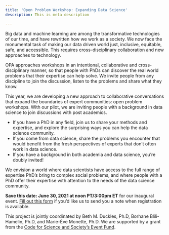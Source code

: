 ```yaml
---
title: 'Open Problem Workshop: Expanding Data Science'
description: This is meta description

---
```

Big data and machine learning are among the transformative technologies of our time, and have rewritten how we work as a society. We now face the monumental task of making our data driven world just, inclusive, equitable, safe, and accessible. This requires cross-disciplinary collaboration and new approaches to technology.

OPA approaches workshops in an intentional, collaborative and cross-disciplinary manner, so that people with PhDs can discover the real world problems that their expertise can help solve. We invite people from any discipline to join the discussion, listen to the problems and share what they know.

This year, we are developing a new approach to collaborative conversations that expand the boundaries of expert communities: open problem workshops. With our pilot, we are inviting people with a background in data science to join discussions with post academics.

* If you have a PhD in any field, join us to share your methods and expertise, and explore the surprising ways you can help the data science community.
* If you come from data science, share the problems you encounter that would benefit from the fresh perspectives of experts that don’t often work in data science.
* If you have a background in both academia and data science, you’re doubly invited!

We envision a world where data scientists have access to the full range of expertise PhD’s bring to complex social problems, and where people with a PhD offer their expertise with attention to the needs of the data science community.

**Save this date: June 30, 2021 at noon PT/3:00pm ET** for our inaugural event. [Fill out this form](https://docs.google.com/forms/d/1JHzKF3Mfsi021Ey4vKVKwIRQXvN40SfkXSilHJtTpUY/edit) if you’d like us to send you a note when registration is available.

This project is jointly coordinated by Beth M. Duckles, Ph.D, Borhane Blili-Hamelin, Ph.D, and Marie-Ève Monette, Ph.D. We are supported by a grant from the [Code for Science and Society’s Event Fund](https://eventfund.codeforscience.org/).